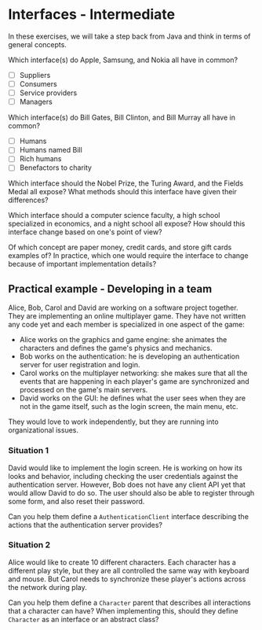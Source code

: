# Interfaces - Intermediate

In these exercises, we will take a step back from Java and think in terms of general concepts.


Which interface(s) do Apple, Samsung, and Nokia all have in common?

- [ ] Suppliers
- [ ] Consumers
- [ ] Service providers
- [ ] Managers

Which interface(s) do Bill Gates, Bill Clinton, and Bill Murray all have in common?

- [ ] Humans
- [ ] Humans named Bill
- [ ] Rich humans
- [ ] Benefactors to charity

Which interface should the Nobel Prize, the Turing Award, and the Fields Medal all expose? What methods should this interface have given their differences?

Which interface should a computer science faculty, a high school specialized in economics, and a night school all expose? How should this interface change based on one's point of view?

Of which concept are paper money, credit cards, and store gift cards examples of? In practice, which one would require the interface to change because of important implementation details?


## Practical example - Developing in a team

Alice, Bob, Carol and David are working on a software project together.
They are implementing an online multiplayer game.
They have not written any code yet and each member is specialized in one aspect of the game:
- Alice works on the graphics and game engine: she animates the characters and defines the game's physics and mechanics.
- Bob works on the authentication: he is developing an authentication server for user registration and login.
- Carol works on the multiplayer networking: she makes sure that all the events that are happening in each player's game are synchronized and processed on the game's main servers.
- David works on the GUI: he defines what the user sees when they are not in the game itself, such as the login screen, the main menu, etc.

They would love to work independently, but they are running into organizational issues.


### Situation 1

David would like to implement the login screen.
He is working on how its looks and behavior, including checking the user credentials against the authentication server.
However, Bob does not have any client API yet that would allow David to do so.
The user should also be able to register through some form, and also reset their password. 

Can you help them define a `AuthenticationClient` interface describing the actions that the authentication server provides?


### Situation 2

Alice would like to create 10 different characters.
Each character has a different play style, but they are all controlled the same way with keyboard and mouse.
But Carol needs to synchronize these player's actions across the network during play.

Can you help them define a `Character` parent that describes all interactions that a character can have?
When implementing this, should they define `Character` as an interface or an abstract class?

